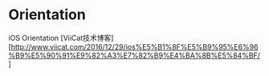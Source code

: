 # Orientation
iOS Orientation
[ViiCat技术博客][http://www.viicat.com/2016/12/29/ios%E5%B1%8F%E5%B9%95%E6%96%B9%E5%90%91%E9%82%A3%E7%82%B9%E4%BA%8B%E5%84%BF/]
